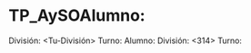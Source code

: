 # TP_AySOAlumno: <Tu-Nombre>
División: <Tu-División>
Turno: <Turno>
Alumno: <Valentin-Valeff>
División: <314>
Turno: <Noche>


